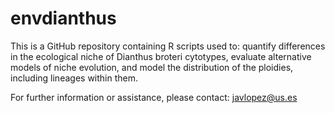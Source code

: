 # envdianthus
This is a GitHub repository containing R scripts used to: quantify differences in the ecological niche of Dianthus broteri cytotypes, evaluate alternative models of niche evolution, and model the distribution of the ploidies, including lineages within them.

For further information or assistance, please contact: javlopez@us.es
